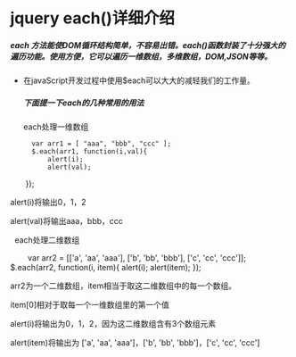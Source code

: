 # jquery each()详细介绍

##### each 方法能使DOM循环结构简单，不容易出错。each()函数封装了十分强大的遍历功能。使用方便，它可以遍历一维数组，多维数组，DOM,JSON等等。

* 在javaScript开发过程中使用$each可以大大的减轻我们的工作量。

  ##### 下面提一下each的几种常用的用法
  
   each处理一维数组

        var arr1 = [ "aaa", "bbb", "ccc" ];      
        $.each(arr1, function(i,val){      
            alert(i);   
            alert(val);
        }); 

   alert(i)将输出0，1，2

   alert(val)将输出aaa，bbb，ccc

  
   each处理二维数组
 
        
        var arr2 = [['a', 'aa', 'aaa'], ['b', 'bb', 'bbb'], ['c', 'cc', 'ccc']]; 
        $.each(arr2, function(i, item){
            alert(i);
            alert(item);
        });  
      
  
   arr2为一个二维数组，item相当于取这二维数组中的每一个数组。

   item[0]相对于取每一个一维数组里的第一个值   

   alert(i)将输出为0，1，2，因为这二维数组含有3个数组元素

   alert(item)将输出为  ['a', 'aa', 'aaa']，['b', 'bb', 'bbb']，['c', 'cc', 'ccc']
